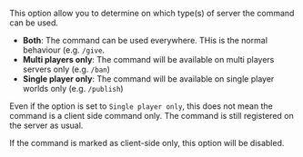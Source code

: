This option allow you to determine on which type(s) of server the command can be used.
* **Both**: The command can be used everywhere. THis is the normal behaviour (e.g. `/give`.
* **Multi players only**: The command will be available on multi players servers only (e.g. `/ban`)
* **Single player only**: The command will be available on single player worlds only (e.g. `/publish`)

Even if the option is set to `Single player only`, this does not mean the command is a client side command only.
The command is still registered on the server as usual.

If the command is marked as client-side only, this option will be disabled.